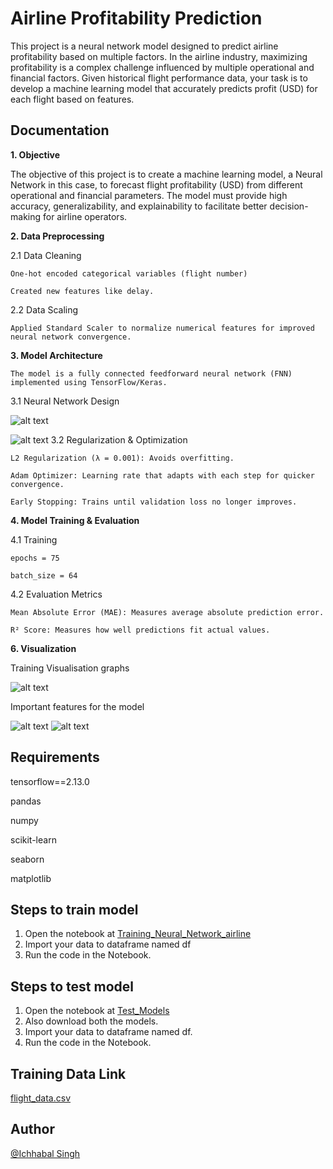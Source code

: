 # Airline Profitability Prediction
This project is a neural network model designed to predict airline profitability based on multiple factors.
In the airline industry, maximizing profitability is a complex challenge influenced by multiple operational and financial factors. Given historical flight performance data, your task is to develop a machine learning model that accurately predicts profit (USD) for each flight based on features.

## Documentation
**1. Objective**

The objective of this project is to create a machine learning model, a Neural Network in this case, to forecast flight profitability (USD) from different operational and financial parameters. The model must provide high accuracy, generalizability, and explainability to facilitate better decision-making for airline operators.

**2. Data Preprocessing**

2.1 Data Cleaning

    One-hot encoded categorical variables (flight number)

    Created new features like delay.

2.2 Data Scaling

    Applied Standard Scaler to normalize numerical features for improved neural network convergence.

**3. Model Architecture**

    The model is a fully connected feedforward neural network (FNN) implemented using TensorFlow/Keras.

3.1 Neural Network Design

![alt text](https://github.com/CodeRulerNo1/AirlineNeuralNetwork/blob/main/img/NN%20(2).png)
     
![alt text](https://github.com/CodeRulerNo1//AirlineNeuralNetwork/blob/main/img/model_architecture.png?raw=true)
3.2 Regularization & Optimization

    L2 Regularization (λ = 0.001): Avoids overfitting.

    Adam Optimizer: Learning rate that adapts with each step for quicker convergence.

    Early Stopping: Trains until validation loss no longer improves.
**4. Model Training & Evaluation**

4.1 Training
    
    epochs = 75 

    batch_size = 64

4.2 Evaluation Metrics

    Mean Absolute Error (MAE): Measures average absolute prediction error.

    R² Score: Measures how well predictions fit actual values.

**6. Visualization**

Training Visualisation graphs

![alt text](https://github.com/CodeRulerNo1//AirlineNeuralNetwork/blob/main/img/Training.png?raw=true)

Important features for the model

![alt text](https://github.com/CodeRulerNo1//AirlineNeuralNetwork/blob/main/img/Important_features.png?raw=true)
![alt text](https://github.com/CodeRulerNo1//AirlineNeuralNetwork/blob/main/img/important_features2.png?raw=true)

## Requirements

tensorflow==2.13.0

pandas

numpy

scikit-learn

seaborn

matplotlib

## Steps to train model
1. Open the notebook at [Training_Neural_Network_airline](https://github.com/CodeRulerNo1/AirlineNeuralNetwork/blob/main/Models%20and%20Notebooks/Training_Neural_Network_airline.ipynb)
2. Import your data to dataframe named df
3. Run the code in the Notebook.

## Steps to test model
1. Open the notebook at [Test_Models](https://github.com/CodeRulerNo1/AirlineNeuralNetwork/blob/main/Models%20and%20Notebooks/Test_Models.ipynb)
2. Also download both the models.
3. Import your data to dataframe named df.
4. Run the code in the Notebook.
   
## Training Data Link

[flight_data.csv](https://docs.google.com/spreadsheets/d/1eALZhnY5bEJ4uCi9BCjN2fpx8jRIzwWo/edit?usp=sharing&ouid=109976760607215104976&rtpof=true&sd=true)
## Author

[@Ichhabal Singh](https://www.github.com/CodeRulerNo1)

